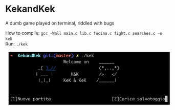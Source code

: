 # KekandKek
A dumb game played on terminal, riddled with bugs

How to compile: `gcc -Wall main.c lib.c fucina.c fight.c searches.c -o kek`\
Run: `./kek`\
\
<img src="img/demo.png"
     alt="Initial Screen"
     style="float: left; margin-left: 10px;" />
